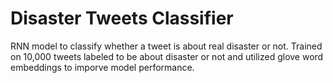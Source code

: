 # Disaster Tweets Classifier
RNN model to classify whether a tweet is about real disaster or not.
Trained on 10,000 tweets labeled to be about disaster or not and utilized glove word embeddings to imporve model performance.
